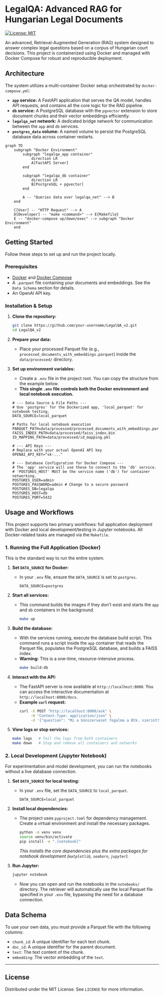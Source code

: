 # LegalQA: Advanced RAG for Hungarian Legal Documents

[![License: MIT](https://img.shields.io/badge/License-MIT-yellow.svg)](https://opensource.org/licenses/MIT)

An advanced, Retrieval-Augmented Generation (RAG) system designed to answer complex legal questions based on a corpus of Hungarian court decisions. This project is containerized using Docker and managed with Docker Compose for robust and reproducible deployment.

## Architecture

The system utilizes a multi-container Docker setup orchestrated by `docker-compose.yml`:

- **`app` service:** A FastAPI application that serves the QA model, handles API requests, and contains all the core logic for the RAG pipeline.
- **`db` service:** A PostgreSQL database with the `pgvector` extension to store document chunks and their vector embeddings efficiently.
- **`legalqa_net` network:** A dedicated bridge network for communication between the `app` and `db` services.
- **`postgres_data` volume:** A named volume to persist the PostgreSQL database data across container restarts.

```mermaid
graph TD
    subgraph "Docker Environment"
        subgraph "legalqa_app container"
            direction LR
            A[FastAPI Server]
        end

        subgraph "legalqa_db container"
            direction LR
            B[PostgreSQL + pgvector]
        end

        A -- "Queries data over legalqa_net" --> B
    end

    C[User] -- "HTTP Request" --> A
    D[Developer] -- "make <command>" --> E{Makefile}
    E -- "docker-compose up/down/exec" --> subgraph "Docker Environment"
    end
```

## Getting Started

Follow these steps to set up and run the project locally.

### Prerequisites

- [Docker](https://www.docker.com/get-started) and [Docker Compose](https://docs.docker.com/compose/install/)
- A `.parquet` file containing your documents and embeddings. See the `Data Schema` section for details.
- An OpenAI API key.

### Installation & Setup

1.  **Clone the repository:**
    ```sh
    git clone https://github.com/your-username/LegalQA_v2.git
    cd LegalQA_v2
    ```

2.  **Prepare your data:**
    - Place your processed Parquet file (e.g., `processed_documents_with_embeddings.parquet`) inside the `data/processed/` directory.

3.  **Set up environment variables:**
    - Create a `.env` file in the project root. You can copy the structure from the example below.
    - **This single `.env` file controls both the Docker environment and local notebook execution.**

    ```env
    # --- Data Source & File Paths ---
    # Use 'postgres' for the Dockerized app, 'local_parquet' for notebook testing.
    DATA_SOURCE=local_parquet

    # Paths for local notebook execution
    PARQUET_PATH=data/processed/processed_documents_with_embeddings.parquet
    FAISS_INDEX_PATH=data/processed/faiss_index.bin
    ID_MAPPING_PATH=data/processed/id_mapping.pkl

    # --- API Keys ---
    # Replace with your actual OpenAI API key
    OPENAI_API_KEY="sk-..."

    # --- Database Configuration for Docker Compose ---
    # The 'app' service will use these to connect to the 'db' service.
    # 'POSTGRES_HOST' MUST be the service name ('db') for container networking.
    POSTGRES_USER=admin
    POSTGRES_PASSWORD=admin # Change to a secure password
    POSTGRES_DB=legalqa
    POSTGRES_HOST=db
    POSTGRES_PORT=5432
    ```

## Usage and Workflows

This project supports two primary workflows: full application deployment with Docker and local development/testing in Jupyter notebooks. All Docker-related tasks are managed via the `Makefile`.

### 1. Running the Full Application (Docker)

This is the standard way to run the entire system.

1.  **Set `DATA_SOURCE` for Docker:**
    -   In your `.env` file, ensure the `DATA_SOURCE` is set to `postgres`.
        ```
        DATA_SOURCE=postgres
        ```

2.  **Start all services:**
    -   This command builds the images if they don't exist and starts the `app` and `db` containers in the background.
        ```sh
        make up
        ```

3.  **Build the database:**
    -   With the services running, execute the database build script. This command runs a script inside the `app` container that reads the Parquet file, populates the PostgreSQL database, and builds a FAISS index.
    -   **Warning:** This is a one-time, resource-intensive process.
        ```sh
        make build-db
        ```

4.  **Interact with the API:**
    -   The FastAPI server is now available at `http://localhost:8000`. You can access the interactive documentation at `http://localhost:8000/docs`.
    -   **Example `curl` request:**
        ```sh
        curl -X POST "http://localhost:8000/ask" \
             -H "Content-Type: application/json" \
             -d '{"question": "Mi a bűnszervezet fogalma a Btk. szerint?"}'
        ```

5.  **View logs or stop services:**
    ```sh
    make logs   # Tail the logs from both containers
    make down   # Stop and remove all containers and networks
    ```

### 2. Local Development (Jupyter Notebook)

For experimentation and model development, you can run the notebooks without a live database connection.

1.  **Set `DATA_SOURCE` for local testing:**
    -   In your `.env` file, set the `DATA_SOURCE` to `local_parquet`.
        ```
        DATA_SOURCE=local_parquet
        ```

2.  **Install local dependencies:**
    -   The project uses `pyproject.toml` for dependency management. Create a virtual environment and install the necessary packages.
        ```sh
        python -m venv venv
        source venv/bin/activate
        pip install -e ".[notebook]"
        ```
        *This installs the core dependencies plus the extra packages for notebook development (`matplotlib`, `seaborn`, `jupyter`).*

3.  **Run Jupyter:**
    ```sh
    jupyter notebook
    ```
    -   Now you can open and run the notebooks in the `notebooks/` directory. The retriever will automatically use the local Parquet file specified in your `.env` file, bypassing the need for a database connection.

## Data Schema

To use your own data, you must provide a Parquet file with the following columns:

-   `chunk_id`: A unique identifier for each text chunk.
-   `doc_id`: A unique identifier for the parent document.
-   `text`: The text content of the chunk.
-   `embedding`: The vector embedding of the `text`.

---

## License

Distributed under the MIT License. See `LICENSE` for more information.

